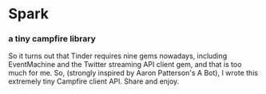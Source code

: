 # Spark
### a tiny campfire library

So it turns out that Tinder requires nine gems nowadays, including EventMachine and the Twitter streaming API client gem, and that is too much for me. So, (strongly inspired by Aaron Patterson's A Bot), I wrote this extremely tiny Campfire client API. Share and enjoy.
